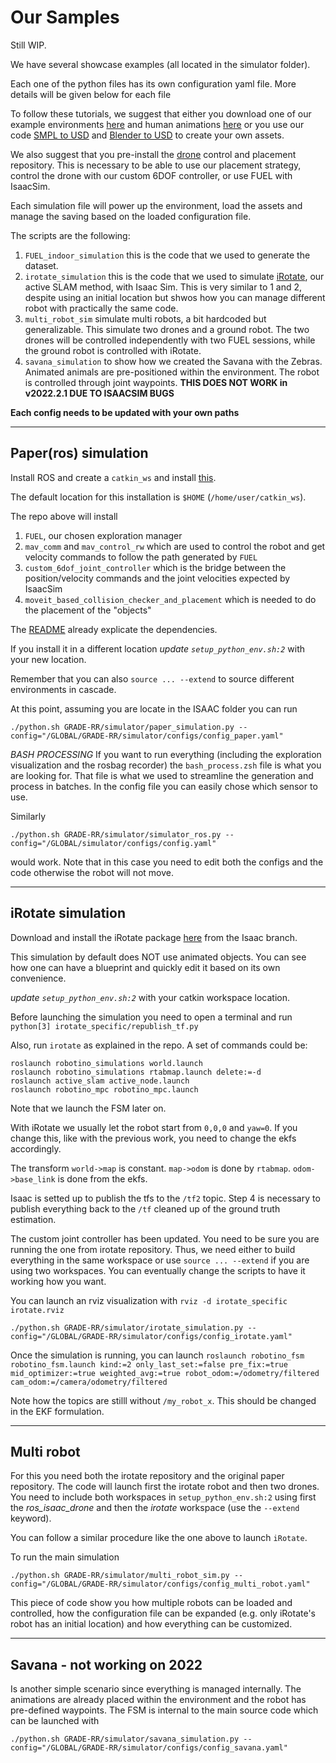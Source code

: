 # Our Samples

Still WIP.

We have several showcase examples (all located in the simulator folder).

Each one of the python files has its own configuration yaml file. More details will be given below for each file

To follow these tutorials, we suggest that either you download one of our example environments [here]() and human animations [here]() or you use our code [SMPL to USD](https://github.com/eliabntt/animated_human_SMPL_to_USD) and [Blender to USD](https://github.com/eliabntt/Front3D_to_USD) to create your own assets.

We also suggest that you pre-install the [drone](https://github.com/eliabntt/ros_isaac_drone) control and placement repository. 
This is necessary to be able to use our placement strategy, control the drone with our custom 6DOF controller, or use FUEL with IsaacSim.

Each simulation file will power up the environment, load the assets and manage the saving based on the loaded configuration file.

The scripts are the following:

1. `FUEL_indoor_simulation` this is the code that we used to generate the dataset.
4. `irotate_simulation` this is the code that we used to simulate [iRotate](https://github.com/eliabntt/irotate_active_slam), our active SLAM method, with Isaac Sim. This is very similar to 1 and 2, despite using an initial location but shwos how you can manage different robot with practically the same code.
5. `multi_robot_sim` simulate multi robots, a bit hardcoded but generalizable. This simulate two drones and a ground robot. The two drones will be controlled independently with two FUEL sessions, while the ground robot is controlled with iRotate.
6. `savana_simulation` to show how we created the Savana with the Zebras. Animated animals are pre-positioned within the environment. The robot is controlled through joint waypoints. **THIS DOES NOT WORK in v2022.2.1 DUE TO ISAACSIM BUGS**

**Each config needs to be updated with your own paths**

___

## Paper(ros) simulation

Install ROS and create a `catkin_ws` and install [this](https://github.com/eliabntt/ros_isaac_drone).

The default location for this installation is `$HOME` (`/home/user/catkin_ws`).

The repo above will install 
1. `FUEL`, our chosen exploration manager
2. `mav_comm` and `mav_control_rw` which are used to control the robot and get velocity commands to follow the path generated by `FUEL`
3. `custom_6dof_joint_controller` which is the bridge between the position/velocity commands and the joint velocities expected by IsaacSim
4. `moveit_based_collision_checker_and_placement` which is needed to do the placement of the "objects"

The [README](https://github.com/eliabntt/ros_isaac_drone/blob/main/README.md) already explicate the dependencies.

If you install it in a different location _update `setup_python_env.sh:2`_ with your new location.

Remember that you can also `source ... --extend` to source different environments in cascade.

At this point, assuming you are locate in the ISAAC folder you can run 
```
./python.sh GRADE-RR/simulator/paper_simulation.py --config="/GLOBAL/GRADE-RR/simulator/configs/config_paper.yaml" 
```
*BASH PROCESSING*
If you want to run everything (including the exploration visualization and the rosbag recorder) the `bash_process.zsh` file is what you are looking for.
That file is what we used to streamline the generation and process in batches. In the config file you can easily chose which sensor to use.

Similarly
```
./python.sh GRADE-RR/simulator/simulator_ros.py --config="/GLOBAL/simulator/configs/config.yaml" 
```
would work. Note that in this case you need to edit both the configs and the code otherwise the robot will not move.

_______
## iRotate simulation

Download and install the iRotate package [here](https://github.com/eliabntt/irotate_active_slam/tree/isaac) from the Isaac branch.

This simulation by default does NOT use animated objects. You can see how one can have a blueprint and quickly edit it based on its own convenience.

_update `setup_python_env.sh:2`_ with your catkin workspace location.

Before launching the simulation you need to open a terminal and run `python[3] irotate_specific/republish_tf.py`

Also, run `irotate` as explained in the repo. A set of commands could be:
```
roslaunch robotino_simulations world.launch
roslaunch robotino_simulations rtabmap.launch delete:=-d
roslaunch active_slam active_node.launch
roslaunch robotino_mpc robotino_mpc.launch
```
Note that we launch the FSM later on.

With iRotate we usually let the robot start from `0,0,0` and `yaw=0`. If you change this, like with the previous work, you need to change the ekfs accordingly.

The transform `world->map` is constant. `map->odom` is done by `rtabmap`. `odom->base_link` is done from the ekfs. 

Isaac is setted up to publish the tfs to the `/tf2` topic. Step 4 is necessary to publish everything back to the `/tf` cleaned up of the ground truth estimation.

The custom joint controller has been updated. You need to be sure you are running the one from irotate repository.
Thus, we need either to build everything in the same workspace or use `source ... --extend` if you are using two workspaces. 
You can eventually change the scripts to have it working how you want.

You can launch an rviz visualization with `rviz -d irotate_specific irotate.rviz`

```
./python.sh GRADE-RR/simulator/irotate_simulation.py --config="/GLOBAL/GRADE-RR/simulator/configs/config_irotate.yaml" 
```

Once the simulation is running, you can launch `roslaunch robotino_fsm robotino_fsm.launch kind:=2 only_last_set:=false pre_fix:=true mid_optimizer:=true weighted_avg:=true robot_odom:=/odometry/filtered cam_odom:=/camera/odometry/filtered`

Note how the topics are stilll without `/my_robot_x`. This should be changed in the EKF formulation.
_______
## Multi robot

For this you need both the irotate repository and the original paper repository. The code will launch first the irotate robot and then two drones. You need to include both workspaces in `setup_python_env.sh:2` using first the _ros_isaac_drone_ and then the _irotate_ workspace (use the `--extend` keyword).

You can follow a similar procedure like the one above to launch `iRotate`.

To run the main simulation 
```
./python.sh GRADE-RR/simulator/multi_robot_sim.py --config="/GLOBAL/GRADE-RR/simulator/configs/config_multi_robot.yaml" 
```

This piece of code show you how multiple robots can be loaded and controlled, how the configuration file can be expanded (e.g. only iRotate's robot has an initial location) and how everything can be customized.

_______
## Savana - not working on 2022

Is another simple scenario since everything is managed internally. The animations are already placed within the environment and the robot has pre-defined waypoints. The FSM is internal to the main source code which can be launched with
```
./python.sh GRADE-RR/simulator/savana_simulation.py --config="/GLOBAL/GRADE-RR/simulator/configs/config_savana.yaml" 
```
